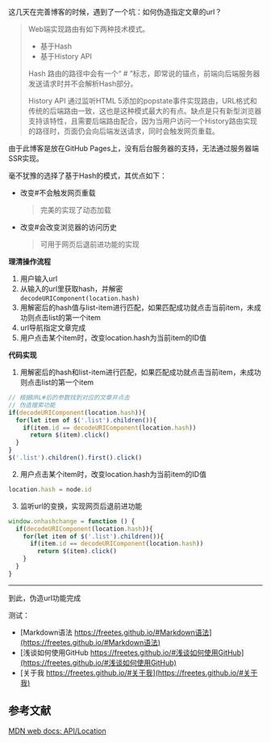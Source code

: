 这几天在完善博客的时候，遇到了一个坑：如何伪造指定文章的url？

> Web端实现路由有如下两种技术模式。
> * 基于Hash
> * 基于History API
>
>Hash 路由的路径中会有一个“ # ”标志，即常说的锚点，前端向后端服务器发送请求时并不会解析Hash部分。
>
>History API 通过监听HTML 5添加的popstate事件实现路由，URL格式和传统的后端路由一致，这也是这种模式最大的有点。缺点是只有新型浏览器支持该特性，且需要后端路由配合，因为当用户访问一个History路由实现的路径时，页面仍会向后端发送请求，同时会触发网页重载。

由于此博客是放在GitHub Pages上，没有后台服务器的支持，无法通过服务器端SSR实现。

毫不犹豫的选择了基于Hash的模式，其优点如下：
* 改变#不会触发网页重载
  > 完美的实现了动态加载
* 改变#会改变浏览器的访问历史
  > 可用于网页后退前进功能的实现

**理清操作流程**

1. 用户输入url
2. 从输入的url里获取hash，并解密  
  `decodeURIComponent(location.hash)`
3. 用解密后的hash值与list-item进行匹配，如果匹配成功就点击当前item，未成功则点击list的第一个item
4. url导航指定文章完成
5. 用户点击某个item时，改变location.hash为当前item的ID值

**代码实现**

1. 用解密后的hash和list-item进行匹配，如果匹配成功就点击当前item，未成功则点击list的第一个item
```javascript
// 根据URL#后的参数找到对应的文章并点击
// 伪造搜索功能
if(decodeURIComponent(location.hash)){
  for(let item of $('.list').children()){
    if(item.id == decodeURIComponent(location.hash))
      return $(item).click()
  }
}
$('.list').children().first().click()
```
2. 用户点击某个item时，改变location.hash为当前item的ID值
```javascript
location.hash = node.id
```
3. 监听url的变换，实现网页后退前进功能
```javascript
window.onhashchange = function () {
  if(decodeURIComponent(location.hash)){
    for(let item of $('.list').children()){
      if(item.id == decodeURIComponent(location.hash))
        return $(item).click()
    }
  }
}
```
***
到此，伪造url功能完成

测试：
* [Markdown语法 https://freetes.github.io/#Markdown语法](https://freetes.github.io/#Markdown语法)
* [浅谈如何使用GitHub https://freetes.github.io/#浅谈如何使用GitHub](https://freetes.github.io/#浅谈如何使用GitHub)
* [关于我 https://freetes.github.io/#关于我](https://freetes.github.io/#关于我)

## 参考文献

[MDN web docs: API/Location](https://developer.mozilla.org/zh-CN/docs/Web/API/Location)